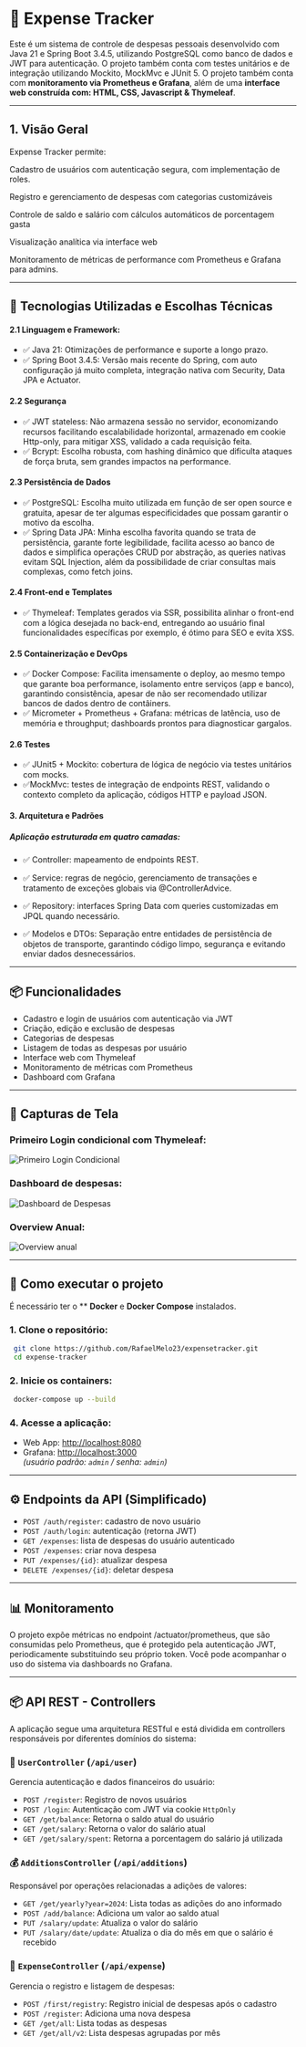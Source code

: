
# 💸 Expense Tracker

Este é um sistema de controle de despesas pessoais desenvolvido com Java 21 e Spring Boot 3.4.5, utilizando PostgreSQL como banco de dados e JWT para autenticação. O projeto também conta com testes unitários e de integração utilizando Mockito, MockMvc e JUnit 5.
O projeto também conta com **monitoramento via Prometheus e Grafana**, além de uma **interface web construída com: HTML, CSS, Javascript & Thymeleaf**.

---

## 1. Visão Geral
Expense Tracker permite:

Cadastro de usuários com autenticação segura, com implementação de roles.

Registro e gerenciamento de despesas com categorias customizáveis

Controle de saldo e salário com cálculos automáticos de porcentagem gasta

Visualização analítica via interface web

Monitoramento de métricas de performance com Prometheus e Grafana para admins.

---

## 🔧 Tecnologias Utilizadas e Escolhas Técnicas

#### 2.1 Linguagem e Framework:
- ✅ Java 21: Otimizações de performance e suporte a longo prazo.
- ✅ Spring Boot 3.4.5: Versão mais recente do Spring, com auto configuração já muito completa, integração nativa com Security, Data JPA e Actuator.
#### 2.2 Segurança 
- ✅ JWT stateless: Não armazena sessão no servidor, economizando recursos facilitando escalabilidade horizontal, armazenado em cookie Http-only, para mitigar XSS, validado a cada requisição feita.
- ✅ Bcrypt: Escolha robusta, com hashing dinâmico que dificulta ataques de força bruta, sem grandes impactos na performance.
#### 2.3 Persistência de Dados
- ✅ PostgreSQL: Escolha muito utilizada em função de ser open source e gratuita, apesar de ter algumas especificidades que possam garantir o motivo da escolha.
- ✅ Spring Data JPA: Minha escolha favorita quando se trata de persistência, garante forte legibilidade, facilita acesso ao banco de dados e simplifica operações CRUD por abstração, as queries nativas evitam SQL Injection, além da possibilidade de criar consultas mais complexas, como fetch joins.
#### 2.4 Front-end e Templates
- ✅ Thymeleaf: Templates gerados via SSR, possibilita alinhar o front-end com a lógica desejada no back-end, entregando ao usuário final funcionalidades específicas por exemplo, é ótimo para SEO e evita XSS.
#### 2.5 Containerização e DevOps
- ✅ Docker Compose: Facilita imensamente o deploy, ao mesmo tempo que garante boa performance, isolamento entre serviços (app e banco), garantindo consistência, apesar de não ser recomendado utilizar bancos de dados dentro de contâiners.
- ✅ Micrometer + Prometheus + Grafana: métricas de latência, uso de memória e throughput; dashboards prontos para diagnosticar gargalos.
#### 2.6 Testes
- ✅ JUnit5 + Mockito: cobertura de lógica de negócio via testes unitários com mocks.
- ✅MockMvc: testes de integração de endpoints REST, validando o contexto completo da aplicação, códigos HTTP e payload JSON.

#### 3. Arquitetura e Padrões

##### Aplicação estruturada em quatro camadas:

- ✅ Controller: mapeamento de endpoints REST.

- ✅ Service: regras de negócio, gerenciamento de transações e tratamento de exceções globais via @ControllerAdvice.

- ✅ Repository: interfaces Spring Data com queries customizadas em JPQL quando necessário.

- ✅ Modelos e DTOs: Separação entre entidades de persistência de objetos de transporte, garantindo código limpo, segurança e evitando enviar dados desnecessários.

---
## 📦 Funcionalidades

- Cadastro e login de usuários com autenticação via JWT
- Criação, edição e exclusão de despesas
- Categorias de despesas
- Listagem de todas as despesas por usuário
- Interface web com Thymeleaf
- Monitoramento de métricas com Prometheus
- Dashboard com Grafana

---
## 📸 Capturas de Tela

### Primeiro Login condicional com Thymeleaf:
![Primeiro Login Condicional](./screenshots/first-login.png)

### Dashboard de despesas:
![Dashboard de Despesas](./screenshots/main-page.png)

### Overview Anual:
![Overview anual](./screenshots/calendar.png)

---

## 🚀 Como executar o projeto

É necessário ter o ** **Docker** e **Docker Compose** instalados.

### 1. Clone o repositório:

```bash
 git clone https://github.com/RafaelMelo23/expensetracker.git
 cd expense-tracker
```

### 2. Inicie os containers:

```bash
 docker-compose up --build
```

### 4. Acesse a aplicação:

- Web App: [http://localhost:8080](http://localhost:8080)
- Grafana: [http://localhost:3000](http://localhost:3000)  
  *(usuário padrão: `admin` / senha: `admin`)*

---

## ⚙️ Endpoints da API (Simplificado)

- `POST /auth/register`: cadastro de novo usuário
- `POST /auth/login`: autenticação (retorna JWT)
- `GET /expenses`: lista de despesas do usuário autenticado
- `POST /expenses`: criar nova despesa
- `PUT /expenses/{id}`: atualizar despesa
- `DELETE /expenses/{id}`: deletar despesa

---

## 📊 Monitoramento

O projeto expõe métricas no endpoint /actuator/prometheus, que são consumidas pelo Prometheus, que é protegido pela autenticação JWT, periodicamente substituindo seu próprio token. Você pode acompanhar o uso do sistema via dashboards no Grafana.

---

## 📦 API REST - Controllers

A aplicação segue uma arquitetura RESTful e está dividida em controllers responsáveis por diferentes domínios do sistema:

### 🔐 `UserController` (`/api/user`)
Gerencia autenticação e dados financeiros do usuário:

- `POST /register`: Registro de novos usuários
- `POST /login`: Autenticação com JWT via cookie `HttpOnly`
- `GET /get/balance`: Retorna o saldo atual do usuário
- `GET /get/salary`: Retorna o valor do salário atual
- `GET /get/salary/spent`: Retorna a porcentagem do salário já utilizada

### 💰 `AdditionsController` (`/api/additions`)
Responsável por operações relacionadas a adições de valores:

- `GET /get/yearly?year=2024`: Lista todas as adições do ano informado
- `POST /add/balance`: Adiciona um valor ao saldo atual
- `PUT /salary/update`: Atualiza o valor do salário
- `PUT /salary/date/update`: Atualiza o dia do mês em que o salário é recebido

### 🧾 `ExpenseController` (`/api/expense`)
Gerencia o registro e listagem de despesas:

- `POST /first/registry`: Registro inicial de despesas após o cadastro
- `POST /register`: Adiciona uma nova despesa
- `GET /get/all`: Lista todas as despesas
- `GET /get/all/v2`: Lista despesas agrupadas por mês  
